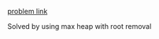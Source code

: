 [problem link](https://leetcode.com/problems/kth-largest-element-in-an-array/description/)

Solved by using max heap with root removal
